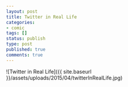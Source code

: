 ```yaml
---
layout: post
title: Twitter in Real Life
categories:
- comic
tags: []
status: publish
type: post
published: true
comments: true
---
```


![Twitter in Real Life]({{ site.baseurl }}/assets/uploads/2015/04/twitterInRealLife.jpg)

